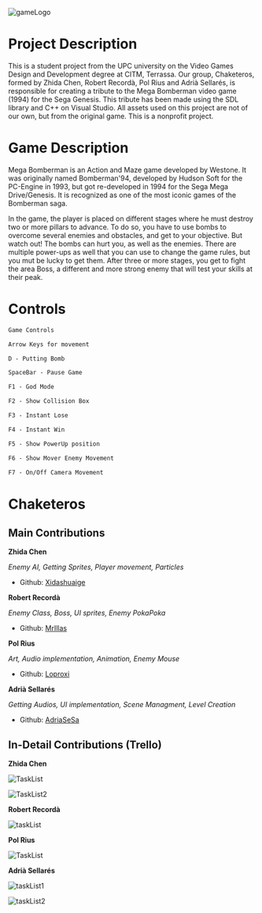 ![gameLogo](https://github.com/AdriaSeSa/Chaketeros/blob/main/Game/MegaBomberman/Assets/Images/WikiImages/GameTitle.jpg)

# Project Description

This is a student project from the UPC university on the Video Games Design and Development degree at CITM, Terrassa. Our group, Chaketeros, formed by Zhida Chen, Robert Recordà, Pol Rius and Adrià Sellarés, is responsible for creating a tribute to the Mega Bomberman video game (1994) for the Sega Genesis. This tribute has been made using the SDL library and C++ on Visual Studio. All assets used on this project are not of our own, but from the original game. This is a nonprofit project.


# Game Description

Mega Bomberman is an Action and Maze game developed by Westone. It was originally named Bomberman'94, developed by Hudson Soft for the PC-Engine in 1993, but got re-developed in 1994 for the Sega Mega Drive/Genesis. It is recognized as one of the most iconic games of the Bomberman saga.

In the game, the player is placed on different stages where he must destroy two or more pillars to advance. To do so, you have to use bombs to overcome several enemies and obstacles, and get to your objective. But watch out! The bombs can hurt you, as well as the enemies. There are multiple power-ups as well that you can use to change the game rules, but you mut be lucky to get them. After three or more stages, you get to fight the area Boss, a different and more strong enemy that will test your skills at their peak.

# Controls
```markdown
Game Controls

Arrow Keys for movement

D - Putting Bomb

SpaceBar - Pause Game

F1 - God Mode

F2 - Show Collision Box

F3 - Instant Lose

F4 - Instant Win

F5 - Show PowerUp position

F6 - Show Mover Enemy Movement

F7 - On/Off Camera Movement
```

# Chaketeros

## Main Contributions

**Zhida Chen**

*Enemy AI, Getting Sprites, Player movement, Particles*
* Github: [Xidashuaige](https://github.com/Xidashuaige)

**Robert Recordà**

*Enemy Class, Boss, UI sprites, Enemy PokaPoka*
* Github: [MrIllas](https://github.com/MrIllas)

**Pol Rius**

*Art, Audio implementation, Animation, Enemy Mouse*

* Github: [Loproxi](https://github.com/Loproxi)

**Adrià Sellarés**

*Getting Audios, UI implementation, Scene Managment, Level Creation*

* Github: [AdriaSeSa](https://github.com/AdriaSeSa)

## In-Detail Contributions (Trello)

**Zhida Chen**

![TaskList](https://github.com/AdriaSeSa/Chaketeros/blob/main/Game/MegaBomberman/Assets/Images/WikiImages/Web/chenTasks1.png)

![TaskList2](https://github.com/AdriaSeSa/Chaketeros/blob/main/Game/MegaBomberman/Assets/Images/WikiImages/Web/chenTasks2.png)

**Robert Recordà**

![taskList](https://github.com/AdriaSeSa/Chaketeros/blob/main/Game/MegaBomberman/Assets/Images/WikiImages/Web/robertTasks.png)


**Pol Rius**

![TaskList](https://github.com/AdriaSeSa/Chaketeros/blob/main/Game/MegaBomberman/Assets/Images/WikiImages/Web/poltASKS.png)


**Adrià Sellarés**

![taskList1](https://github.com/AdriaSeSa/Chaketeros/blob/main/Game/MegaBomberman/Assets/Images/WikiImages/Web/adriatasks1.png)

![taskList2](https://github.com/AdriaSeSa/Chaketeros/blob/main/Game/MegaBomberman/Assets/Images/WikiImages/Web/adriatasks1.png)

